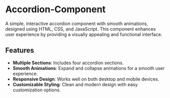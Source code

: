 # Accordion-Component

A simple, interactive accordion component with smooth animations, designed using HTML, CSS, and JavaScript. This component enhances user experience by providing a visually appealing and functional interface.

## Features

- **Multiple Sections**: Includes four accordion sections.
- **Smooth Animations**: Expand and collapse animations for a smooth user experience.
- **Responsive Design**: Works well on both desktop and mobile devices.
- **Customizable Styling**: Clean and modern design with easy customization options.




